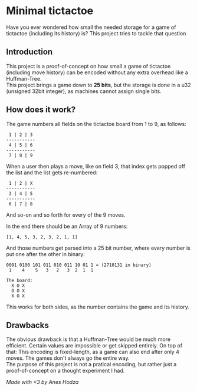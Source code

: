 # Minimal tictactoe
Have you ever wondered how small the needed storage for a game of tictactoe (including its history) is? This project tries to tackle that question
## Introduction
This project is a proof-of-concept on how small a game of tictactoe (including move history) can be encoded without any extra overhead like a Huffman-Tree.  
This project brings a game down to **25 bits**, but the storage is done in a u32 (unsigned 32bit integer), as machines cannot assign single bits.

## How does it work?
The game numbers all fields on the tictactoe board from 1 to 9, as follows:
```
 1 | 2 | 3
-----------
 4 | 5 | 6
-----------
 7 | 8 | 9
```
When a user then plays a move, like on field 3, that index gets popped off the list and the list gets
re-numbered:
```
 1 | 2 | X
-----------
 3 | 4 | 5
-----------
 6 | 7 | 8
```
And so-on and so forth for every of the 9 moves.

In the end there should be an Array of 9 numbers:
```
[1, 4, 5, 3, 2, 3, 2, 1, 1]
```
And those numbers get parsed into a 25 bit number, where every number is put one after the other in binary:
```
0001 0100 101 011 010 011 10 01 1 = (2710131 in binary)
 1    4    5   3   2   3  2  1  1

The board:
  X O X
  O O X
  X O X
```
This works for both sides, as the number contains the game and its history.

## Drawbacks
The obvious drawback is that a Huffman-Tree would be much more efficient. Certain values are impossible or get skipped entirely. On top of that: This encoding is fixed-length, as a game can also end after only 4 moves. The games don't always go the entire way.  
The purpose of this project is not a pratical encoding, but rather just a proof-of-concept on a thought experiment I had.

*Made with <3 by Anes Hodza*
